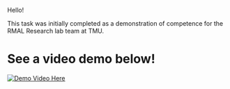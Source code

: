 Hello! 

This task was initially completed as a demonstration of competence for the RMAL Research lab team at TMU.

# See a video demo below!

[![Demo Video Here](https://img.youtube.com/vi/_e_1ut54fdM/0.jpg)](https://www.youtube.com/watch?v=_e_1ut54fdM)
